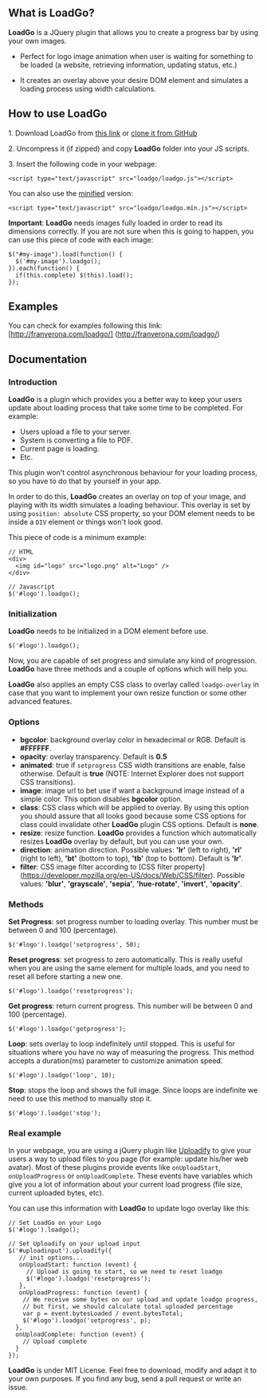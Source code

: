 ## What is LoadGo?

**LoadGo** is a JQuery plugin that allows you to create a progress bar by using your own images.

- Perfect for logo image animation when user is waiting for something to be loaded (a website, retrieving information, updating status, etc.)

- It creates an overlay above your desire DOM element and simulates a loading process using width calculations.

## How to use LoadGo

1\. Download LoadGo from [this link](https://github.com/franverona/loadgo/archive/master.zip) or [clone it from GitHub](https://github.com/franverona/loadgo)

2\. Uncompress it (if zipped) and copy **LoadGo** folder into your JS scripts.

3\. Insert the following code in your webpage:

    <script type="text/javascript" src="loadgo/loadgo.js"></script>

You can also use the [minified](http://en.wikipedia.org/wiki/Minification_(programming)) version:

    <script type="text/javascript" src="loadgo/loadgo.min.js"></script>


**Important**: **LoadGo** needs images fully loaded in order to read its dimensions correctly. If you are not sure when this is going to happen, you can use this piece of code with each image:

    $("#my-image").load(function() {
      $('#my-image').loadgo();
    }).each(function() {
      if(this.complete) $(this).load();
    });

## Examples

You can check for examples following this link: [http://franverona.com/loadgo/] (http://franverona.com/loadgo/)

## Documentation

### Introduction

**LoadGo** is a plugin which provides you a better way to keep your users update about loading process that take some time to be completed. For example:

*   Users upload a file to your server.
*   System is converting a file to PDF.
*   Current page is loading.
*   Etc.

This plugin won't control asynchronous behaviour for your loading process, so you have to do that by yourself in your app.

In order to do this, **LoadGo** creates an overlay on top of your image, and playing with its width simulates a loading behaviour. This overlay is set by using `position: absolute` CSS property, so your DOM element needs to be inside a `DIV` element or things won't look good.

This piece of code is a minimum example:

    // HTML
    <div>
      <img id="logo" src="logo.png" alt="Logo" />
    </div>

    // Javascript
    $('#logo').loadgo();

### Initialization

**LoadGo** needs to be initialized in a DOM element before use.

    $('#logo').loadgo();

Now, you are capable of set progress and simulate any kind of progression. **LoadGo** have three methods and a couple of options which will help you.

**LoadGo** also applies an empty CSS class to overlay called `loadgo-overlay` in case that you want to implement your own resize function or some other advanced features.

### Options

*   **bgcolor**: background overlay color in hexadecimal or RGB. Default is **#FFFFFF**.
*   **opacity**: overlay transparency. Default is **0.5**
*   **animated**: true if `setprogress` CSS width transitions are enable, false otherwise. Default is **true** (NOTE: Internet Explorer does not support CSS transitions).
*   **image**: image url to bet use if want a background image instead of a simple color. This option disables **bgcolor** option.
*   **class**: CSS class which will be applied to overlay. By using this option you should assure that all looks good because some CSS options for class could invalidate other **LoadGo** plugin CSS options. Default is **none**.
*   **resize**: resize function. **LoadGo** provides a function which automatically resizes **LoadGo** overlay by default, but you can use your own.
*   **direction**: animation direction. Possible values: **'lr'** (left to right), **'rl'** (right to left), **'bt'** (bottom to top), **'tb'** (top to bottom). Default is **'lr'**.
*   **filter**: CSS image filter according to [CSS filter property] (https://developer.mozilla.org/en-US/docs/Web/CSS/filter). Possible values: **'blur'**, **'grayscale'**, **'sepia'**, **'hue-rotate'**, **'invert'**, **'opacity'**.

### Methods

**Set Progress**: set progress number to loading overlay. This number must be between 0 and 100 (percentage).

    $('#logo').loadgo('setprogress', 50);

**Reset progress**: set progress to zero automatically. This is really useful when you are using the same element for multiple loads, and you need to reset all before starting a new one.

    $('#logo').loadgo('resetprogress');

**Get progress**: return current progress. This number will be between 0 and 100 (percentage).

    $('#logo').loadgo('getprogress');

**Loop**: sets overlay to loop indefinitely until stopped. This is useful for situations where you have no way of measuring the progress. This method accepts a duration(ms) parameter to customize animation speed.

    $('#logo').loadgo('loop', 10);

**Stop**: stops the loop and shows the full image. Since loops are indefinite we need to use this method to manually stop it.

    $('#logo').loadgo('stop');

### Real example

In your webpage, you are using a jQuery plugin like [Uploadify](http://www.uploadify.com/) to give your users a way to upload files to you page (for example: update his/her web avatar). Most of these plugins provide events like `onUploadStart`, `onUploadProgress` or `onUploadComplete`. These events have variables which give you a lot of information about your current load progress (file size, current uploaded bytes, etc).

You can use this information with **LoadGo** to update logo overlay like this:

    // Set LoadGo on your Logo
    $('#logo').loadgo();

    // Set Uploadify on your upload input
    $('#uploadinput').uploadify({
       // init options...
       onUploadStart: function (event) {
         // Upload is going to start, so we need to reset loadgo
         $('#logo').loadgo('resetprogress');
       },
       onUploadProgress: function (event) {
        // We receive some bytes on our upload and update loadgo progress,
        // but first, we should calculate total uploaded percentage
        var p = event.bytesLoaded / event.bytesTotal;
        $('#logo').loadgo('setprogress', p);
      },
      onUploadComplete: function (event) {
        // Upload complete
      }
    });

**LoadGo** is under MIT License. Feel free to download, modify and adapt it to your own purposes. If you find any bug, send a pull request or write an issue.
